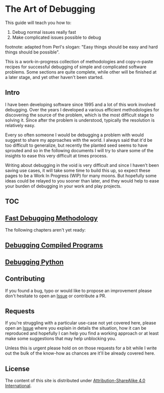 # The Art of Debugging

This guide will teach you how to:
1. Debug normal issues really fast
2. Make complicated issues possible to debug

footnote: adapted from Perl's slogan: "Easy things should be easy and hard things should be possible".

This is a work-in-progress collection of methodologies and copy-n-paste recipes for successful debugging of simple and complicated software problems. Some sections are quite complete, while other will be finished at a later stage, and yet other haven't been started.


## Intro

I have been developing software since 1995 and a lot of this work involved debugging. Over the years I developed a various efficient methodologies for discovering the source of the problem, which is the most difficult stage to solving it. Since after the problem is understood, typically the resolution is relatively easy.

Every so often someone I would be debugging a problem with would suggest to share my approaches with the world. I always said that it'd be too difficult to generalize, but recently the planted seed seems to have sprouted and so in the following documents I will try to share some of the insights to ease this very difficult at times process.

Writing about debugging in the void is very difficult and since I haven't been saving use cases, it will take some time to build this up, so expect these pages to be a Work In Progress (WIP) for many moons. But hopefully some ideas could be relayed to you sooner than later, and they would help to ease your burden of debugging in your work and play projects.


## TOC

## [Fast Debugging Methodology](./methodology.md)


The following chapters aren't yet ready:

## [Debugging Compiled Programs](./compiled.md)


## [Debugging Python](./python.md)



## Contributing

If you found a bug, typo or would like to propose an improvement please don't hesitate to open an [Issue](https://github.com/stas00/the-art-of-debugging/issues) or contribute a PR.


## Requests

If you're struggling with a particular use-case not yet covered here, please open an [Issue](https://github.com/stas00/the-art-of-debugging/issues) where you explain in details the situation, how it can be reproduced and hopefully I can help you find a working approach or at least make some suggestions that may help unblocking you.

Unless this is urgent please hold on on those requests for a bit while I write out the bulk of the know-how as chances are it'll be already covered here.


## License

The content of this site is distributed under [Attribution-ShareAlike 4.0 International](./LICENSE-CC-BY-SA).

